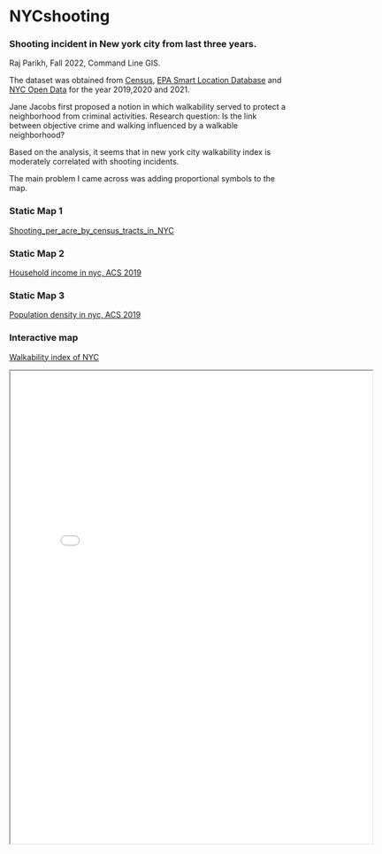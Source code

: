 # NYCshooting
### Shooting incident in New york city from last three years.
Raj Parikh, Fall 2022, Command Line GIS.

The dataset was obtained from [Census](https://www.census.gov/), [EPA Smart Location Database](https://www.epa.gov/smartgrowth/smart-location-mapping) and [NYC Open Data](https://opendata.cityofnewyork.us/)  for the year 2019,2020 and 2021. 

Jane Jacobs first proposed a notion in which walkability served to protect a neighborhood from criminal activities. 
Research question: Is the link between objective crime and walking influenced by a walkable neighborhood?

Based on the analysis, it seems that in new york city walkability index is moderately correlated with shooting incidents.

The main problem I came across was adding proportional symbols to the map.

### Static Map 1
[Shooting_per_acre_by_census_tracts_in_NYC](https://github.com/raajparikh24/NYCshooting/blob/b97b5ed5de1b24ffe106ca107e010d324cb1bbcc/Shooting_per_acre_by_census_tracts_in_NYC.png)

### Static Map 2
[Household income in nyc, ACS 2019](https://github.com/raajparikh24/NYCshooting/blob/51e2e9720237605533cbb74843e9ee936f40e206/Household%20income%20in%20nyc,%20ACS%202019.png)

### Static Map 3
[Population density in nyc, ACS 2019](https://github.com/raajparikh24/NYCshooting/blob/b97b5ed5de1b24ffe106ca107e010d324cb1bbcc/Population%20density%20in%20nyc,%20ACS%202019.png )

### Interactive map

[Walkability index of NYC](shooting.html)
<iframe src="shooting.html" height="855" width="130%"></iframe>


